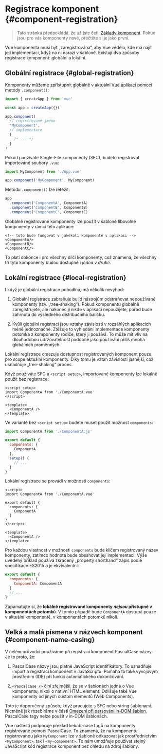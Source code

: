 # Registrace komponent {#component-registration}

> Tato stránka předpokládá, že už jste četli [Základy komponent](/guide/essentials/component-basics). Pokud jsou pro vás komponenty nové, přečtěte si je jako první.

<VueSchoolLink href="https://vueschool.io/lessons/vue-3-global-vs-local-vue-components" title="Lekce o registraci komponent ve Vue.js zdarma"/>

Vue komponenta musí být „zaregistrována“, aby Vue vědělo, kde má najít její implementaci, když na ni narazí v šabloně. Existují dva způsoby registrace komponent: globální a lokální.

## Globální registrace {#global-registration}

Komponenty můžeme zpřístupnit globálně v aktuální [Vue aplikaci](/guide/essentials/application) pomocí metody `.component()`:

```js
import { createApp } from 'vue'

const app = createApp({})

app.component(
  // registrované jméno
  'MyComponent',
  // implementace
  {
    /* ... */
  }
)
```

Pokud používáte Single-File komponenty (SFC), budete registrovat importované soubory `.vue`:

```js
import MyComponent from './App.vue'

app.component('MyComponent', MyComponent)
```

Metodu `.component()` lze řetězit:

```js
app
  .component('ComponentA', ComponentA)
  .component('ComponentB', ComponentB)
  .component('ComponentC', ComponentC)
```

Globálně registrované komponenty lze použít v šabloně libovolné komponenty v rámci této aplikace:

```vue-html
<!-- toto bude fungovat v jakékoli komponentě v aplikaci -->
<ComponentA/>
<ComponentB/>
<ComponentC/>
```

To platí dokonce i pro všechny dílčí komponenty, což znamená, že všechny tři tyto komponenty budou dostupné i _jedna v druhé_.

## Lokální registrace {#local-registration}

I když je globální registrace pohodlná, má několik nevýhod:

1. Globální registrace zabraňuje build nástrojům odstraňovat nepoužívané komponenty (tzv. „tree-shaking“). Pokud komponentu globálně zaregistrujete, ale nakonec ji nikde v&nbsp;aplikaci nepoužijete, pořád bude zahrnuta do výsledného distribučního balíčku.

2. Kvůli globální registraci jsou vztahy závislostí v rozsáhlých aplikacích méně jednoznačné. Ztěžuje to vyhledání implementace komponenty potomka z&nbsp;komponenty rodiče, který ji používá. To může mít vliv na dlouhodobou udržovatelnost podobně jako používání příliš mnoha globálních proměnných.

Lokální registrace omezuje dostupnost registrovaných komponent pouze pro scope aktuální komponenty. Díky tomu je vztah závislosti jasnější, což usnadňuje „tree-shaking“ proces.

<div class="composition-api">

Když používáte SFC a `<script setup>`, importované komponenty lze lokálně použít bez registrace:

```vue
<script setup>
import ComponentA from './ComponentA.vue'
</script>

<template>
  <ComponentA />
</template>
```

Ve variantě bez `<script setup>` budete muset použít možnost `components`:

```js
import ComponentA from './ComponentA.js'

export default {
  components: {
    ComponentA
  },
  setup() {
    // ...
  }
}
```

</div>
<div class="options-api">

Lokální registrace se provádí v možnosti `components`:

```vue
<script>
import ComponentA from './ComponentA.vue'

export default {
  components: {
    ComponentA
  }
}
</script>

<template>
  <ComponentA />
</template>
```

</div>

Pro každou vlastnost v možnosti `components` bude klíčem registrovaný název komponenty, zatímco hodnota bude obsahovat její implementaci. Výše uvedený příklad používá zkrácený „property shorthand“ zápis podle specifikace ES2015 a je ekvivalentní:

```js
export default {
  components: {
    ComponentA: ComponentA
  }
  // ...
}
```

Zapamatujte si, že **lokálně registrované komponenty  _nejsou_ přístupné v komponentách potomků**. V tomto případě bude `ComponentA` dostupá pouze v aktuální komponentě, v&nbsp;komponentách potomků nikoli.

## Velká a malá písmena v názvech komponent {#component-name-casing}

V celém průvodci používáme při registraci komponent PascalCase názvy. Je to proto, že:

1. PascalCase názvy jsou platné JavaScript identifikátory. To usnadňuje import a&nbsp;registraci komponent v JavaScriptu. Pomáhá to také vývojovým prostředím (IDE) při funkci automatického dokončování.

2. `<PascalCase />` činí zřejmější, že se v šablonách jedná o Vue komponentu, nikoli o&nbsp;nativní HTML element. Odlišuje také Vue komponenty od jiných custom elementů (Web Components).

Toto je doporučený způsob, když pracujete s SFC nebo string šablonami. Nicméně jak rozebíráme v části [Omezení při parsování in-DOM šablon](/guide/essentials/component-basics#in-dom-template-parsing-caveats), PascalCase tagy nelze použít v&nbsp;in-DOM šablonách.

Vue naštěstí podporuje překlad kebab-case tagů na komponenty registrované pomocí PascalCase. To znamená, že na komponentu registrovanou jako `MyComponent` lze v&nbsp;šabloně odkazovat jak prostřednictvím `<MyComponent>`, tak i `<my-component>`. To nám umožňuje používat stejný JavaScript kód registrace komponent bez ohledu na zdroj šablony.
